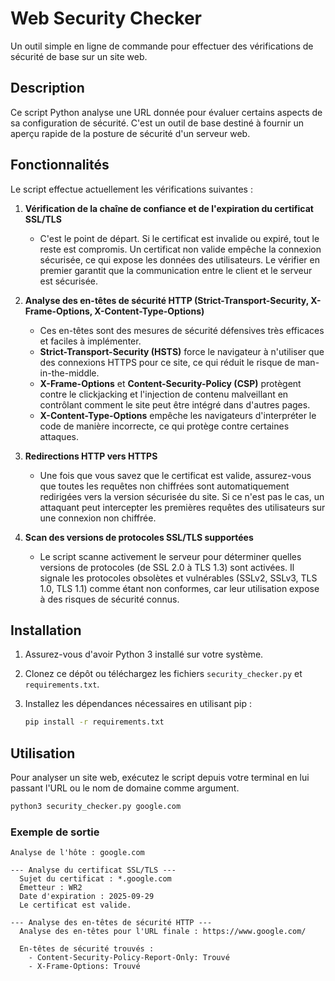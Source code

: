 # Web Security Checker

Un outil simple en ligne de commande pour effectuer des vérifications de sécurité de base sur un site web.

## Description

Ce script Python analyse une URL donnée pour évaluer certains aspects de sa configuration de sécurité. C'est un outil de base destiné à fournir un aperçu rapide de la posture de sécurité d'un serveur web.

## Fonctionnalités

Le script effectue actuellement les vérifications suivantes :

1.  **Vérification de la chaîne de confiance et de l'expiration du certificat SSL/TLS**
    *   C'est le point de départ. Si le certificat est invalide ou expiré, tout le reste est compromis. Un certificat non valide empêche la connexion sécurisée, ce qui expose les données des utilisateurs. Le vérifier en premier garantit que la communication entre le client et le serveur est sécurisée.

2.  **Analyse des en-têtes de sécurité HTTP (Strict-Transport-Security, X-Frame-Options, X-Content-Type-Options)**
    *   Ces en-têtes sont des mesures de sécurité défensives très efficaces et faciles à implémenter.
    *   **Strict-Transport-Security (HSTS)** force le navigateur à n'utiliser que des connexions HTTPS pour ce site, ce qui réduit le risque de man-in-the-middle.
    *   **X-Frame-Options** et **Content-Security-Policy (CSP)** protègent contre le clickjacking et l'injection de contenu malveillant en contrôlant comment le site peut être intégré dans d'autres pages.
    *   **X-Content-Type-Options** empêche les navigateurs d'interpréter le code de manière incorrecte, ce qui protège contre certaines attaques.

3.  **Redirections HTTP vers HTTPS**
    *   Une fois que vous savez que le certificat est valide, assurez-vous que toutes les requêtes non chiffrées sont automatiquement redirigées vers la version sécurisée du site. Si ce n'est pas le cas, un attaquant peut intercepter les premières requêtes des utilisateurs sur une connexion non chiffrée.

4.  **Scan des versions de protocoles SSL/TLS supportées**
    *   Le script scanne activement le serveur pour déterminer quelles versions de protocoles (de SSL 2.0 à TLS 1.3) sont activées. Il signale les protocoles obsolètes et vulnérables (SSLv2, SSLv3, TLS 1.0, TLS 1.1) comme étant non conformes, car leur utilisation expose à des risques de sécurité connus.

## Installation

1.  Assurez-vous d'avoir Python 3 installé sur votre système.
2.  Clonez ce dépôt ou téléchargez les fichiers `security_checker.py` et `requirements.txt`.
3.  Installez les dépendances nécessaires en utilisant pip :

    ```bash
    pip install -r requirements.txt
    ```

## Utilisation

Pour analyser un site web, exécutez le script depuis votre terminal en lui passant l'URL ou le nom de domaine comme argument.

```bash
python3 security_checker.py google.com
```

### Exemple de sortie

```
Analyse de l'hôte : google.com

--- Analyse du certificat SSL/TLS ---
  Sujet du certificat : *.google.com
  Émetteur : WR2
  Date d'expiration : 2025-09-29
  Le certificat est valide.

--- Analyse des en-têtes de sécurité HTTP ---
  Analyse des en-têtes pour l'URL finale : https://www.google.com/

  En-têtes de sécurité trouvés :
    - Content-Security-Policy-Report-Only: Trouvé
    - X-Frame-Options: Trouvé
```
